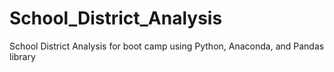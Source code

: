 # School_District_Analysis
School District Analysis for boot camp using Python, Anaconda, and Pandas library

